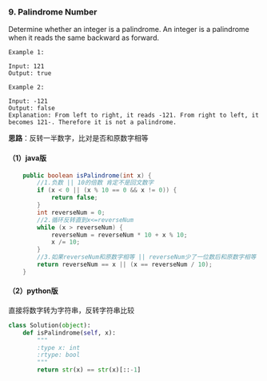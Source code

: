 ### 9. Palindrome Number  
Determine whether an integer is a palindrome. An integer is a palindrome when it reads the same backward as forward.  
```
Example 1:

Input: 121
Output: true

Example 2:

Input: -121
Output: false
Explanation: From left to right, it reads -121. From right to left, it becomes 121-. Therefore it is not a palindrome.
```
**思路**：反转一半数字，比对是否和原数字相等
#### （1）java版
```java
    public boolean isPalindrome(int x) {
        //1.负数 || 10的倍数 肯定不是回文数字
        if (x < 0 || (x % 10 == 0 && x != 0)) {
            return false;
        }
        int reverseNum = 0;
        //2.循环反转直到x<=reverseNum
        while (x > reverseNum) {
            reverseNum = reverseNum * 10 + x % 10;
            x /= 10;
        }
        //3.如果reverseNum和原数字相等 || reverseNum少了一位数后和原数字相等 (如果数字位数是奇数，reverseNum会多一位)
        return reverseNum == x || (x == reverseNum / 10);
    }
```
#### （2）python版  
直接将数字转为字符串，反转字符串比较
```python
class Solution(object):
    def isPalindrome(self, x):
        """
        :type x: int
        :rtype: bool
        """
        return str(x) == str(x)[::-1]
````

